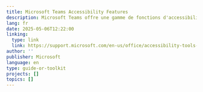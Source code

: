 ```yaml
---
title: Microsoft Teams Accessibility Features
description: Microsoft Teams offre une gamme de fonctions d'accessibilité pour garantir une expérience inclusive. Celles-ci comprennent le sous-titrage et la transcription en direct pour les utilisateurs sourds ou malentendants, l'affichage de la langue des signes pour donner la priorité aux interprètes, et des raccourcis clavier pour faciliter la navigation. L'application propose également un mode à contraste élevé pour les personnes malvoyantes, une compatibilité avec les lecteurs d'écran (JAWS, NVDA et VoiceOver) et des effets d'arrière-plan pour préserver la confidentialité. Les paramètres de notification personnalisables permettent de réduire les distractions et de répondre aux besoins individuels.
lang: fr
date: 2025-05-06T12:22:00
linking:
  type: link
  link: https://support.microsoft.com/en-us/office/accessibility-tools-for-microsoft-teams-2d4009e7-1300-4766-87e8-7a217496c3d5
author: ''
publisher: Microsoft
language: en
type: guide-or-toolkit
projects: []
topics: []
---
```


